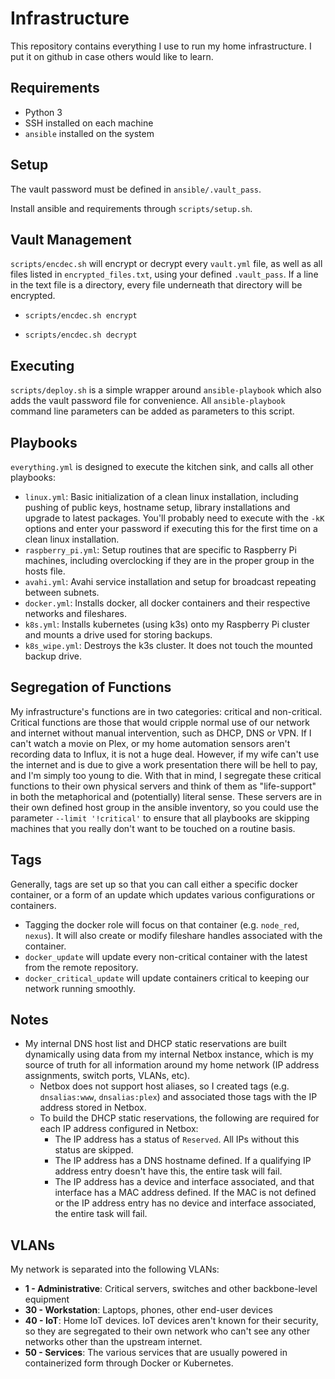# Infrastructure
This repository contains everything I use to run my home infrastructure.  I put it on github in case others would like to learn.

## Requirements
* Python 3
* SSH installed on each machine
* `ansible` installed on the system

## Setup
The vault password must be defined in `ansible/.vault_pass`.

Install ansible and requirements through `scripts/setup.sh`.

## Vault Management
`scripts/encdec.sh` will encrypt or decrypt every `vault.yml` file, as well as all files listed in `encrypted_files.txt`, using your defined `.vault_pass`.  If a line in the text file is a directory, every file underneath that directory will be encrypted.

* `scripts/encdec.sh encrypt`

* `scripts/encdec.sh decrypt`

## Executing

`scripts/deploy.sh` is a simple wrapper around `ansible-playbook` which also adds the vault password file for convenience.  All `ansible-playbook` command line parameters can be added as parameters to this script.

## Playbooks

`everything.yml` is designed to execute the kitchen sink, and calls all other playbooks:

* `linux.yml`: Basic initialization of a clean linux installation, including pushing of public keys, hostname setup, library installations and upgrade to latest packages.  You'll probably need to execute with the `-kK` options and enter your password if executing this for the first time on a clean linux installation.
* `raspberry_pi.yml`: Setup routines that are specific to Raspberry Pi machines, including overclocking if they are in the proper group in the hosts file.
* `avahi.yml`: Avahi service installation and setup for broadcast repeating between subnets.
* `docker.yml`: Installs docker, all docker containers and their respective networks and fileshares.
* `k8s.yml`: Installs kubernetes (using k3s) onto my Raspberry Pi cluster and mounts a drive used for storing backups.
* `k8s_wipe.yml`: Destroys the k3s cluster.  It does not touch the mounted backup drive.

## Segregation of Functions

My infrastructure's functions are in two categories: critical and non-critical.  Critical functions are those that would cripple normal use of our network and internet without manual intervention, such as DHCP, DNS or VPN.  If I can't watch a movie on Plex, or my home automation sensors aren't recording data to Influx, it is not a huge deal.  However, if my wife can't use the internet and is due to give a work presentation there will be hell to pay, and I'm simply too young to die.  With that in mind, I segregate these critical functions to their own physical servers and think of them as "life-support" in both the metaphorical and (potentially) literal sense.  These servers are in their own defined host group in the ansible inventory, so you could use the parameter `--limit '!critical'` to ensure that all playbooks are skipping machines that you really don't want to be touched on a routine basis.

## Tags

Generally, tags are set up so that you can call either a specific docker container, or a form of an update which updates various configurations or containers.

* Tagging the docker role will focus on that container (e.g. `node_red`, `nexus`).  It will also create or modify fileshare handles associated with the container.
* `docker_update` will update every non-critical container with the latest from the remote repository.
* `docker_critical_update` will update containers critical to keeping our network running smoothly.

## Notes
* My internal DNS host list and DHCP static reservations are built dynamically using data from my internal Netbox instance, which is my source of truth for all information around my home network (IP address assignments, switch ports, VLANs, etc).
	* Netbox does not support host aliases, so I created tags (e.g. `dnsalias:www`, `dnsalias:plex`) and associated those tags with the IP address stored in Netbox.
	* To build the DHCP static reservations, the following are required for each IP address configured in Netbox:
		* The IP address has a status of `Reserved`.  All IPs without this status are skipped.
		* The IP address has a DNS hostname defined.  If a qualifying IP address entry doesn't have this, the entire task will fail.
		* The IP address has a device and interface associated, and that interface has a MAC address defined.  If the MAC is not defined or the IP address entry has no device and interface associated, the entire task will fail.

## VLANs
My network is separated into the following VLANs:

* **1 - Administrative**: Critical servers, switches and other backbone-level equipment
* **30 - Workstation**: Laptops, phones, other end-user devices
* **40 - IoT**: Home IoT devices.  IoT devices aren't known for their security, so they are segregated to their own network who can't see any other networks other than the upstream internet.
* **50 - Services**: The various services that are usually powered in containerized form through Docker or Kubernetes.
